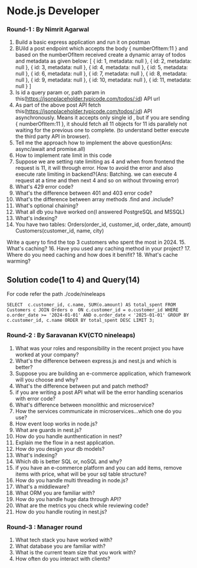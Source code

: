 # Node.js Developer
### Round-1 : By Nimrit Agarwal

1. Build a basic express application and run it on postman
2. BUild a post endpoint which accepts the body { numberOfItem:11 } and based on the numberOfItem received create a dynamic array of todos and metadata as given below: 
[
    { id: 1, metadata: null },
    { id: 2, metadata: null },
    { id: 3, metadata: null },
    { id: 4, metadata: null },
    { id: 5, metadata: null },
    { id: 6, metadata: null },
    { id: 7, metadata: null },
    { id: 8, metadata: null },
    { id: 9, metadata: null },
    { id: 10, metadata: null },
    { id: 11, metadata: null }
]
3. Is id a query param or, path param in this(https://jsonplaceholder.typicode.com/todos/:id) API url
4. As part of the above post API fetch this(https://jsonplaceholder.typicode.com/todos/:id) API asynchronously. Means it accepts only single id , but if you are sending { numberOfItem:11 }, it should fetch all 11 objects for 11 ids parallely not waiting for the previous one to complete. (to understand better execute the third party API in browser).
5. Tell me the approach how to implement the above question(Ans: async/await and promise.all)
6. How to implement rate limit in this code
7. Suppose we are setting rate limiting as 4 and when from frontend the request is 11, it will through error. How to avoid the error and also execute rate limiting in backend?(Ans: Batching. we can execute 4 request at a time and then next 4 and so on without throwing error)
8. What's 429 error code?
9. What's the difference between 401 and 403 error code?
10. What's the difference between array methods .find and .include?
11. What's optional chaining?
12. What all db you have worked on(I answered PostgreSQL and MSSQL)
13. What's indexing?
14. You have two tables: 
Orders(order_id, customer_id, order_date, amount)
Customers(customer_id, name, city)

Write a query to find the top 3 customers who spent the most in 2024.
15. What's caching?
16. Have you used any caching method in your project?
17. Where do you need caching and how does it benifit?
18. What's cache warming?


## Solution code(1 to 4) and Query(14)

For code refer the path ./code/nineleaps

`SELECT 
    c.customer_id,
    c.name,
    SUM(o.amount) AS total_spent
    FROM Customers c
    JOIN Orders o 
    ON c.customer_id = o.customer_id
    WHERE o.order_date >= '2024-01-01'
    AND o.order_date < '2025-01-01'
    GROUP BY c.customer_id, c.name
    ORDER BY total_spent DESC
    LIMIT 3;`


### Round-2 : By Saravanan KV(CTO nineleaps)

1. What was your roles and responsibility in the recent project you have worked at your company?
2. What's the difference between express.js and nest.js and which is better?
3. Suppose you are building an e-commerce application, which framework will you choose and why?
4. What's the difference between put and patch method?
5. if you are writing a post API what will be the error handling scenarios with error code?
6. What's difference between monolithic and microservice?
7. How the services communicate in microservices...which one do you use?
8. How event loop works in node.js?
9. What are guards in nest.js?
10. How do you handle aunthentication in nest?
11. Explain me the flow in a nest application.
12. How do you design your db models?
13. What's indexing?
14. Which db is better SQL or, noSQL and why?
15. if you have an e-commerce platform and you can add items, remove items with price, what will be your sql table structure?
16. How do you handle multi threading in node.js?
17. What's a middleware?
18. What ORM you are familiar with?
19. How do you handle huge data through API?
20. What are the metrics you check while reviewing code?
21. How do you handle routing in nest.js?


### Round-3 : Manager round

1. What tech stack you have worked with?
2. What database you are familiar with?
3. What is the current team size that you work with?
4. How often do you interact with clients?